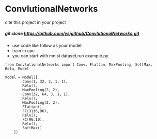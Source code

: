 # ConvlutionalNetworks

cite this project in your project
##### git clone https://github.com/ysjgithub/ConvlutionalNetworks.git

- use code like follow as your model
- train in cpu
- you can start with mnist dataset,run example.py
```
from ConvlutionalNetworks import Conv, Flattan, MaxPooling, SoftMax, Relu, Model

model = Model([
        Conv(1, 32, 3, 1, 1),
        Relu(),
        MaxPooling(2, 2),
        Conv(32, 64, 3, 1, 1),
        Relu(),
        MaxPooling(2, 2),
        Flattan(),
        FC(3136,96),
        Relu(),
        FC(96,10),
        Relu(),
        SoftMax()
    ])
```
